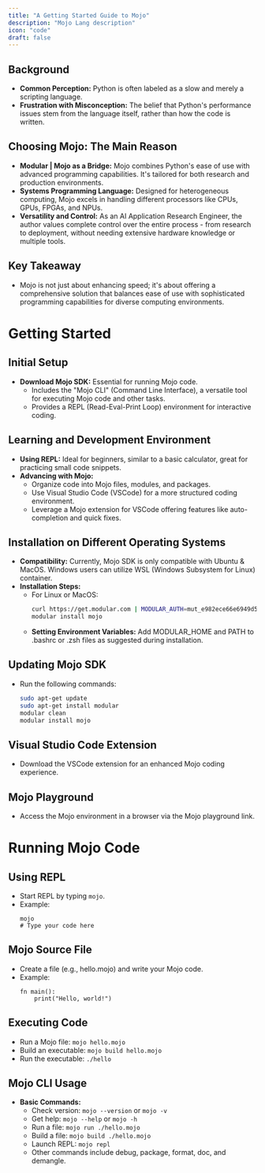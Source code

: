 ```yaml
---
title: "A Getting Started Guide to Mojo"
description: "Mojo Lang description"
icon: "code"
draft: false
---
```


## Background

- **Common Perception:** Python is often labeled as a slow and merely a scripting language.
- **Frustration with Misconception:** The belief that Python's performance issues stem from the language itself, rather than how the code is written.

## Choosing Mojo: The Main Reason

- **Modular | Mojo as a Bridge:** Mojo combines Python's ease of use with advanced programming capabilities. It's tailored for both research and production environments.
- **Systems Programming Language:** Designed for heterogeneous computing, Mojo excels in handling different processors like CPUs, GPUs, FPGAs, and NPUs.
- **Versatility and Control:** As an AI Application Research Engineer, the author values complete control over the entire process - from research to deployment, without needing extensive hardware knowledge or multiple tools.

## Key Takeaway

- Mojo is not just about enhancing speed; it's about offering a comprehensive solution that balances ease of use with sophisticated programming capabilities for diverse computing environments.

# Getting Started

## Initial Setup

- **Download Mojo SDK:** Essential for running Mojo code.
  - Includes the "Mojo CLI" (Command Line Interface), a versatile tool for executing Mojo code and other tasks.
  - Provides a REPL (Read-Eval-Print Loop) environment for interactive coding.

## Learning and Development Environment

- **Using REPL:** Ideal for beginners, similar to a basic calculator, great for practicing small code snippets.
- **Advancing with Mojo:**
  - Organize code into Mojo files, modules, and packages.
  - Use Visual Studio Code (VSCode) for a more structured coding environment.
  - Leverage a Mojo extension for VSCode offering features like auto-completion and quick fixes.

## Installation on Different Operating Systems

- **Compatibility:** Currently, Mojo SDK is only compatible with Ubuntu & MacOS. Windows users can utilize WSL (Windows Subsystem for Linux) container.
- **Installation Steps:**
  - For Linux or MacOS:
    ```bash
    curl https://get.modular.com | MODULAR_AUTH=mut_e982ece66e6949d593f64xxxx sh -
    modular install mojo
    ```
  - **Setting Environment Variables:** Add MODULAR_HOME and PATH to .bashrc or .zsh files as suggested during installation.

## Updating Mojo SDK

- Run the following commands:
  ```bash
  sudo apt-get update
  sudo apt-get install modular
  modular clean
  modular install mojo
  ```

## Visual Studio Code Extension

- Download the VSCode extension for an enhanced Mojo coding experience.

## Mojo Playground

- Access the Mojo environment in a browser via the Mojo playground link.

# Running Mojo Code

## Using REPL

- Start REPL by typing `mojo`.
- Example:
  ```
  mojo
  # Type your code here
  ```

## Mojo Source File

- Create a file (e.g., hello.mojo) and write your Mojo code.
- Example:
  ```mojo
  fn main():
      print("Hello, world!")
  ```

## Executing Code

- Run a Mojo file: `mojo hello.mojo`
- Build an executable: `mojo build hello.mojo`
- Run the executable: `./hello`

## Mojo CLI Usage

- **Basic Commands:**
  - Check version: `mojo --version` or `mojo -v`
  - Get help: `mojo --help` or `mojo -h`
  - Run a file: `mojo run ./hello.mojo`
  - Build a file: `mojo build ./hello.mojo`
  - Launch REPL: `mojo repl`
  - Other commands include debug, package, format, doc, and demangle.

